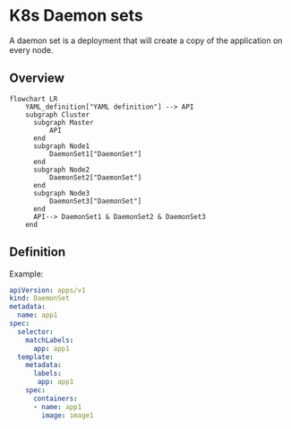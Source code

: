 # K8s Daemon sets

A daemon set is a deployment that will create a copy of the application on every node.

## Overview

```mermaid
flowchart LR
    YAML_definition["YAML definition"] --> API
    subgraph Cluster
      subgraph Master
          API
      end
      subgraph Node1
          DaemonSet1["DaemonSet"]
      end
      subgraph Node2
          DaemonSet2["DaemonSet"]
      end
      subgraph Node3
          DaemonSet3["DaemonSet"]
      end
      API--> DaemonSet1 & DaemonSet2 & DaemonSet3
    end
```

## Definition

Example:

```yaml
apiVersion: apps/v1
kind: DaemonSet
metadata:
  name: app1
spec:
  selector:
    matchLabels:
      app: app1
  template:
    metadata:
      labels:
       app: app1
    spec:
      containers:
      - name: app1
        image: image1
```
